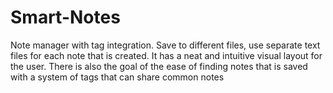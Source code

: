 # Smart-Notes
Note manager with tag integration. Save to different files, use separate text files for each note that is created. It has a neat and intuitive visual layout for the user.
There is also the goal of the ease of finding notes that is saved with a system of tags that can share common notes
